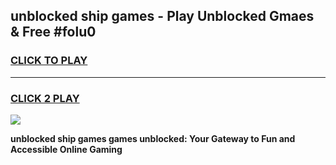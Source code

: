 
## unblocked ship games - Play Unblocked Gmaes & Free #folu0
<h3>
<a href="https://premium.freeplayer.one?title=unblocked_ship_games&ref=03M">CLICK TO PLAY</a></h3>
<hr>

<h3>
<a href="https://premium.freeplayer.one?title=unblocked_ship_games&ref=03M">CLICK 2 PLAY</a>
  
</h3>

<a href="https://premium.freeplayer.one?title=unblocked_ship_games&ref=03M"><img src="https://clearcache.store/games.png"></a>


**unblocked ship games games unblocked: Your Gateway to Fun and Accessible Online Gaming**
